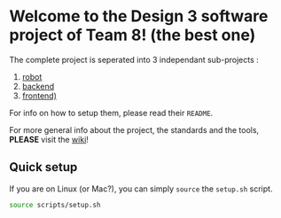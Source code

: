 # Welcome to the Design 3 software project of Team 8! (the best one)

The complete project is seperated into 3 independant sub-projects :

1. [robot](./robot/)
2. [backend](./backend/)
3. [frontend)](./frontend/)

For info on how to setup them, please read their `README`.

For more general info about the project, the standards and the tools, **PLEASE** visit the [wiki](https://github.com/DODRO35/design_3_logiciel/wiki)!

## Quick setup

If you are on Linux (or Mac?), you can simply `source` the `setup.sh` script.

```bash
source scripts/setup.sh
```
